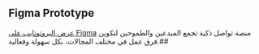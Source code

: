 ## Figma Prototype
[عرض البروتوتايب على Figma](https://www.figma.com/design/WIEYidgCfaf6y8d38tkw73/%D9%83%D9%88%D9%91%D9%90%D9%86-App?node-id=11-290&t=yRhWQMs7IQAM4bIc-1)
منصة تواصل ذكية تجمع المبدعين والطموحين لتكوين فرق عمل في مختلف المجالات، بكل سهولة وفعالية.##
